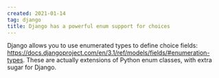 ```yaml
---
created: 2021-01-14
tag: django
title: Django has a powerful enum support for choices
---
```

Django allows you to use enumerated types to define choice fields:
<https://docs.djangoproject.com/en/3.1/ref/models/fields/#enumeration-types>. These are
actually extensions of Python enum classes, with extra sugar for Django.

